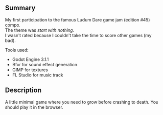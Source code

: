 ## Summary

My first participation to the famous Ludum Dare game jam (edition #45) compo.  
The theme was _start with nothing_.  
I wasn't rated because I couldn't take the time to score other games (my bad).

Tools used:

- Godot Engine 3.1.1
- Bfxr for sound effect generation
- GIMP for textures
- FL Studio for music track

## Description

A little minimal game where you need to grow before crashing to death. You should play it in the browser.
